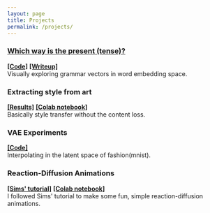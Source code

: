 ```yaml
---
layout: page
title: Projects
permalink: /projects/
---
```

### [Which way is the present (tense)?](https://rhezab.github.io/grammar_vectors/)
**[[Code]](https://github.com/rhezab/grammar_vectors)**  **[[Writeup]](https://www.notion.so/rheza/More-on-the-vis-c37abce205fa472bafd0f520685a2786)**
<br/>
Visually exploring grammar vectors in word embedding space.

### Extracting style from art
**[[Results]](https://www.notion.so/rheza/Extracting-style-from-art-dca024be0ab44e6d9648040a19f9e040)** **[[Colab notebook]](https://colab.research.google.com/drive/1PWmdTCxN8nyGM50KyiPSmWlJjvI5qBkN)**
<br/>
Basically style transfer without the content loss.

### VAE Experiments
**[[Code]](https://github.com/rhezab/vae_experiments)**
<br/>
Interpolating in the latent space of fashion(mnist).

### Reaction-Diffusion Animations
**[[Sims' tutorial]](http://www.karlsims.com/rd.html)** **[[Colab notebook]](https://colab.research.google.com/drive/18mSHO3aUc8Ng_FypdSYIpMhtBYDCkxc6)**
<br />
I followed Sims' tutorial to make some fun, simple reaction-diffusion animations.
